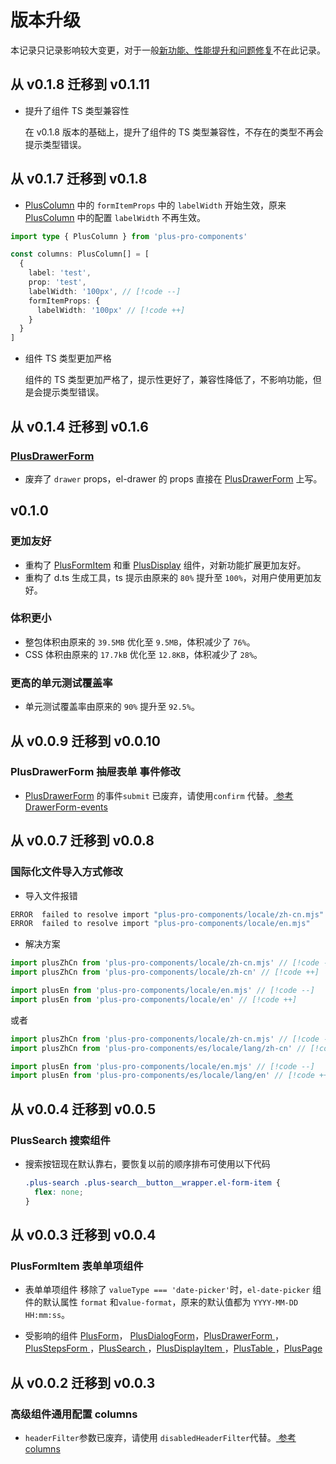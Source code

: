 # 版本升级

本记录只记录影响较大变更，对于一般[新功能、性能提升和问题修复](/guide/changelog.html)不在此记录。

## 从 v0.1.8 迁移到 v0.1.11

- 提升了组件 TS 类型兼容性

  在 v0.1.8 版本的基础上，提升了组件的 TS 类型兼容性，不存在的类型不再会提示类型错误。

<el-divider />

## 从 v0.1.7 迁移到 v0.1.8

- [PlusColumn](/components/config.html) 中的 `formItemProps` 中的 `labelWidth` 开始生效，原来[PlusColumn](/components/config.html) 中的配置 `labelWidth` 不再生效。

```ts
import type { PlusColumn } from 'plus-pro-components'

const columns: PlusColumn[] = [
  {
    label: 'test',
    prop: 'test',
    labelWidth: '100px', // [!code --]
    formItemProps: {
      labelWidth: '100px' // [!code ++]
    }
  }
]
```

- 组件 TS 类型更加严格

  组件的 TS 类型更加严格了，提示性更好了，兼容性降低了，不影响功能，但是会提示类型错误。

<el-divider />

## 从 v0.1.4 迁移到 v0.1.6

### [PlusDrawerForm](/components/drawer-form.html)

- 废弃了 `drawer` props，el-drawer 的 props 直接在 [PlusDrawerForm](/components/drawer-form.html) 上写。

<el-divider />

## v0.1.0

### 更加友好

- 重构了 [PlusFormItem](/components/form-item.html) 和重 [PlusDisplay](/components/display-item.html) 组件，对新功能扩展更加友好。
- 重构了 d.ts 生成工具，ts 提示由原来的 `80%` 提升至 `100%`，对用户使用更加友好。

### 体积更小

- 整包体积由原来的 `39.5MB` 优化至 `9.5MB`，体积减少了 `76%`。
- CSS 体积由原来的 `17.7kB` 优化至 `12.8KB`，体积减少了 `28%`。

### 更高的单元测试覆盖率

- 单元测试覆盖率由原来的 `90%` 提升至 `92.5%`。

<el-divider />

## 从 v0.0.9 迁移到 v0.0.10

### PlusDrawerForm 抽屉表单 事件修改

- [PlusDrawerForm](/components/drawer-form.html#drawerform-events) 的事件`submit` 已废弃，请使用`confirm` 代替。[ 参考 DrawerForm-events](/components/drawer-form.html#drawerform-events)

<el-divider />

## 从 v0.0.7 迁移到 v0.0.8

### 国际化文件导入方式修改

- 导入文件报错

```sh
ERROR  failed to resolve import "plus-pro-components/locale/zh-cn.mjs"
ERROR  failed to resolve import "plus-pro-components/locale/en.mjs"
```

- 解决方案

```js
import plusZhCn from 'plus-pro-components/locale/zh-cn.mjs' // [!code --]
import plusZhCn from 'plus-pro-components/locale/zh-cn' // [!code ++]

import plusEn from 'plus-pro-components/locale/en.mjs' // [!code --]
import plusEn from 'plus-pro-components/locale/en' // [!code ++]
```

或者

```js
import plusZhCn from 'plus-pro-components/locale/zh-cn.mjs' // [!code --]
import plusZhCn from 'plus-pro-components/es/locale/lang/zh-cn' // [!code ++]

import plusEn from 'plus-pro-components/locale/en.mjs' // [!code --]
import plusEn from 'plus-pro-components/es/locale/lang/en' // [!code ++]
```

<el-divider />

## 从 v0.0.4 迁移到 v0.0.5

### PlusSearch 搜索组件

- 搜索按钮现在默认靠右，要恢复以前的顺序排布可使用以下代码

  ```css
  .plus-search .plus-search__button__wrapper.el-form-item {
    flex: none;
  }
  ```

<el-divider />

## 从 v0.0.3 迁移到 v0.0.4

### PlusFormItem 表单单项组件

- 表单单项组件 移除了 `valueType === 'date-picker'`时，`el-date-picker` 组件的默认属性 `format` 和`value-format`，原来的默认值都为 `YYYY-MM-DD HH:mm:ss`。

- 受影响的组件 [PlusForm](/components/form.html)， [PlusDialogForm](/components/dialog-form.html)，[PlusDrawerForm ](/components/drawer-form.html)， [PlusStepsForm ](/components/steps-form.html)，[PlusSearch ](/components/search.html)，[PlusDisplayItem ](/components/display-item.html)，[PlusTable ](/components/table.html)，[PlusPage ](/components/page.html)

<el-divider />

## 从 v0.0.2 迁移到 v0.0.3

### 高级组件通用配置 columns

- `headerFilter`参数已废弃，请使用 `disabledHeaderFilter`代替。[ 参考 columns](/components/config.html)

<el-divider />
